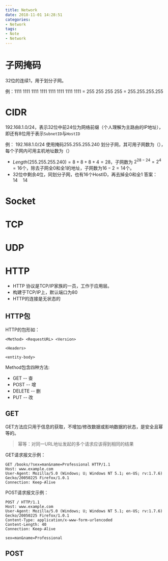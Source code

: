 ```yaml
---
title: Network
date: 2018-11-01 14:28:51
categories:
- Network
tags:
- Note
- Network
---
```

# 子网掩码

32位的连续1，用于划分子网。

例：1111 1111 1111 1111 1111 1111 1111 1111 = 255 255 255 255 = 255.255.255.255

# CIDR

192.168.1.0/24，表示32位中前24位为网络前缀（个人理解为主路由的IP地址），即还有8位用于表示`SubnetID`与`HostID`

例：
192.168.1.0/24 使用掩码255.255.255.240 划分子网，其可用子网数为（），每个子网内可用主机地址数为（）

* $Length(255.255.255.240)= 8+8+8+4 = 28$，子网数为 $2^{28-24}=2^4=16$个，除去子网全0和全1的地址，子网数为$16-2=14$个。
* 32位中剩余4位，同划分子网，也有$16$个HostID，再去掉全0和全1
答案： $14\quad14$

# Socket

# TCP

# UDP

# HTTP

* HTTP 协议是TCP/IP家族的一员，工作于应用层。
* 构建于TCP/IP上，默认端口为80
* HTTP的连接是无状态的

## HTTP包

HTTP的包形如：

    <Method> <RequestURL> <Version>

    <Headers>

    <entity-body>

Method包含四种方法:

* GET -- 查
* POST -- 增
* DELETE -- 删
* PUT -- 改

## GET

GET方法应只用于信息的获取，不增加/修改数据或影响数据的状态，是安全且幂等的。
> 幂等：对同一URL地址发起的多个请求应该得到相同的结果

GET请求报文示例：

    GET /books/?sex=man&name=Professional HTTP/1.1
    Host: www.example.com
    User-Agent: Mozilla/5.0 (Windows; U; Windows NT 5.1; en-US; rv:1.7.6)
    Gecko/20050225 Firefox/1.0.1
    Connection: Keep-Alive

POST请求报文示例：

    POST / HTTP/1.1
    Host: www.example.com
    User-Agent: Mozilla/5.0 (Windows; U; Windows NT 5.1; en-US; rv:1.7.6)
    Gecko/20050225 Firefox/1.0.1
    Content-Type: application/x-www-form-urlencoded
    Content-Length: 40
    Connection: Keep-Alive

    sex=man&name=Professional  

## POST
